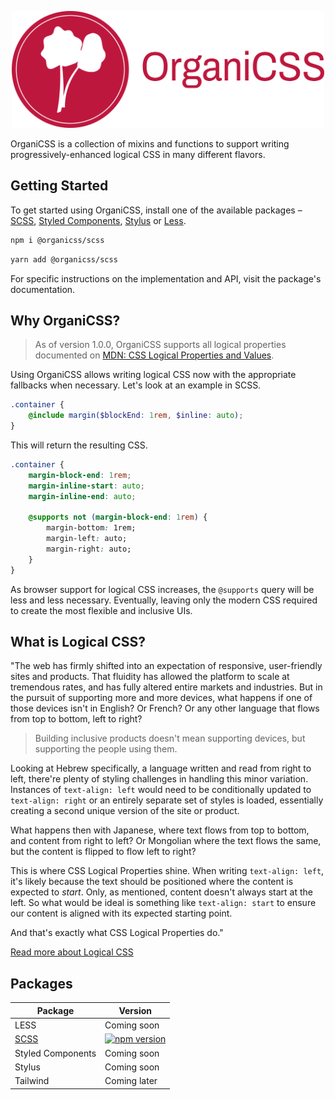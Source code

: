<p align="center">
  <img src="assets/organicss-logo-full.png" alt="OrganiCSS standard logo with icon and name" width="500" />
</p>

OrganiCSS is a collection of mixins and functions to support writing progressively-enhanced logical
CSS in many different flavors.

## Getting Started

To get started using OrganiCSS, install one of the available packages – [SCSS](./packages/scss/),
[Styled Components](#packages), [Stylus](#packages) or [Less](#packages).

```bash
npm i @organicss/scss
```

```bash
yarn add @organicss/scss
```

For specific instructions on the implementation and API, visit the package's documentation.

## Why OrganiCSS?

> As of version 1.0.0, OrganiCSS supports all logical properties documented on
> [MDN: CSS Logical Properties and Values](https://developer.mozilla.org/en-US/docs/Web/CSS/CSS_Logical_Properties).

Using OrganiCSS allows writing logical CSS now with the appropriate fallbacks when necessary. Let's
look at an example in SCSS.

```scss
.container {
    @include margin($blockEnd: 1rem, $inline: auto);
}
```

This will return the resulting CSS.

```css
.container {
    margin-block-end: 1rem;
    margin-inline-start: auto;
    margin-inline-end: auto;

    @supports not (margin-block-end: 1rem) {
        margin-bottom: 1rem;
        margin-left: auto;
        margin-right: auto;
    }
}
```

As browser support for logical CSS increases, the `@supports` query will be less and less necessary.
Eventually, leaving only the modern CSS required to create the most flexible and inclusive UIs.

## What is Logical CSS?

"The web has firmly shifted into an expectation of responsive, user-friendly sites and products.
That fluidity has allowed the platform to scale at tremendous rates, and has fully altered entire
markets and industries. But in the pursuit of supporting more and more devices, what happens if one
of those devices isn't in English? Or French? Or any other language that flows from top to bottom,
left to right?

> Building inclusive products doesn't mean supporting devices, but supporting the people using them.

Looking at Hebrew specifically, a language written and read from right to left, there're plenty of
styling challenges in handling this minor variation. Instances of `text-align: left` would need to
be conditionally updated to `text-align: right` or an entirely separate set of styles is loaded,
essentially creating a second unique version of the site or product.

What happens then with Japanese, where text flows from top to bottom, and content from right to
left? Or Mongolian where the text flows the same, but the content is flipped to flow left to right?

This is where CSS Logical Properties shine. When writing `text-align: left`, it's likely because the
text should be positioned where the content is expected to _start_. Only, as mentioned, content
doesn't always start at the left. So what would be ideal is something like `text-align: start` to
ensure our content is aligned with its expected starting point.

And that's exactly what CSS Logical Properties do."

[Read more about Logical CSS](https://www.danyuschick.com/articles/css-logical-properties-are-the-future-of-the-web-and-i18n/)

## Packages

| Package                  | Version                                                                                                      |
| ------------------------ | ------------------------------------------------------------------------------------------------------------ |
| LESS                     | Coming soon                                                                                                  |
| [SCSS](./packages/scss/) | [![npm version](https://badge.fury.io/js/@organicss%2Fscss.svg)](https://badge.fury.io/js/@organicss%2Fscss) |
| Styled Components        | Coming soon                                                                                                  |
| Stylus                   | Coming soon                                                                                                  |
| Tailwind                 | Coming later                                                                                                 |
